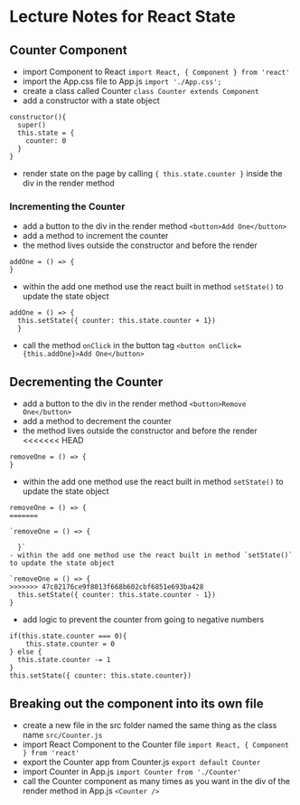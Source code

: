 # Lecture Notes for React State

## Counter Component
- import Component to React `import React, { Component } from 'react'`
- import the App.css file to App.js `import './App.css';`
- create a class called Counter
`class Counter extends Component`
- add a constructor with a state object

```
constructor(){
  super()
  this.state = {
    counter: 0
  }
}
```

- render state on the page by calling `{ this.state.counter }` inside the div in the render method

### Incrementing the Counter
- add a button to the div in the render method `<button>Add One</button>`
- add a method to increment the counter
- the method lives outside the constructor and before the render
```
addOne = () => {
}
```
- within the add one method use the react built in method `setState()` to update the state object
```
addOne = () => {
  this.setState({ counter: this.state.counter + 1})
  }
```
- call the method `onClick` in the button tag
`<button onClick={this.addOne}>Add One</button>`

## Decrementing the Counter
- add a button to the div in the render method `<button>Remove One</button>`
- add a method to decrement the counter
- the method lives outside the constructor and before the render
<<<<<<< HEAD
```
removeOne = () => {
}
```
- within the add one method use the react built in method `setState()` to update the state object
```
removeOne = () => {
=======

`removeOne = () => {

  }`
- within the add one method use the react built in method `setState()` to update the state object

`removeOne = () => {
>>>>>>> 47c82176ce9f8013f668b602cbf6851e693ba428
  this.setState({ counter: this.state.counter - 1})
}
```
- add logic to prevent the counter from going to negative numbers
```
if(this.state.counter === 0){
    this.state.counter = 0
} else {
  this.state.counter -= 1
}
this.setState({ counter: this.state.counter})
```

## Breaking out the component into its own file
- create a new file in the src folder named the same thing as the class name `src/Counter.js`
- import React Component to the Counter file `import React, { Component } from 'react'`
- export the Counter app from Counter.js `export default Counter`
- import Counter in App.js `import Counter from './Counter'`
- call the Counter component as many times as you want in the div of the render method in App.js `<Counter />`

